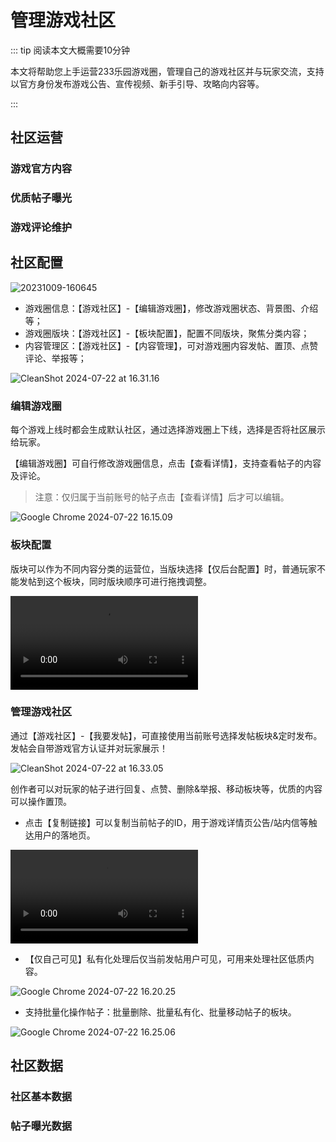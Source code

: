 # 管理游戏社区

::: tip 阅读本文大概需要10分钟

本文将帮助您上手运营233乐园游戏圈，管理自己的游戏社区并与玩家交流，支持以官方身份发布游戏公告、宣传视频、新手引导、攻略向内容等。

::: 

## 社区运营

### 游戏官方内容

### 优质帖子曝光

### 游戏评论维护

## 社区配置

![20231009-160645](https://arkimg.ark.online/20231009-160645.webp)

- 游戏圈信息：【游戏社区】-【编辑游戏圈】，修改游戏圈状态、背景图、介绍等；
- 游戏圈版块：【游戏社区】-【板块配置】，配置不同版块，聚焦分类内容；
- 内容管理区：【游戏社区】-【内容管理】，可对游戏圈内容发帖、置顶、点赞评论、举报等；

![CleanShot 2024-07-22 at 16.31.16](https://arkimg.ark.online/CleanShot%202024-07-22%20at%2016.31.16.png)

### 编辑游戏圈

每个游戏上线时都会生成默认社区，通过选择游戏圈上下线，选择是否将社区展示给玩家。

【编辑游戏圈】可自行修改游戏圈信息，点击【查看详情】，支持查看帖子的内容及评论。

> 注意：仅归属于当前账号的帖子点击【查看详情】后才可以编辑。

![Google Chrome 2024-07-22 16.15.09](https://arkimg.ark.online/Google%20Chrome%202024-07-22%2016.15.09.png)

### 板块配置

版块可以作为不同内容分类的运营位，当版块选择【仅后台配置】时，普通玩家不能发帖到这个板块，同时版块顺序可进行拖拽调整。

<video controls src="https://cdn.233xyx.com/online/yUtXvMs32HKE1696839375031.mp4"></video>

### 管理游戏社区

通过【游戏社区】-【我要发帖】，可直接使用当前账号选择发帖板块&定时发布。发帖会自带游戏官方认证并对玩家展示！

![CleanShot 2024-07-22 at 16.33.05](https://arkimg.ark.online/CleanShot%202024-07-22%20at%2016.33.05.png)

创作者可以对玩家的帖子进行回复、点赞、删除&举报、移动板块等，优质的内容可以操作置顶。

- 点击【复制链接】可以复制当前帖子的ID，用于游戏详情页公告/站内信等触达用户的落地页。

<video controls src="https://cdn.233xyx.com/online/bLHgiqS49ur71721637450653.mp4"></video>

- 【仅自己可见】私有化处理后仅当前发帖用户可见，可用来处理社区低质内容。

![Google Chrome 2024-07-22 16.20.25](https://arkimg.ark.online/Google%20Chrome%202024-07-22%2016.20.25.png)

- 支持批量化操作帖子：批量删除、批量私有化、批量移动帖子的板块。

![Google Chrome 2024-07-22 16.25.06](https://arkimg.ark.online/Google%20Chrome%202024-07-22%2016.25.06.png)

## 社区数据

### 社区基本数据

### 帖子曝光数据